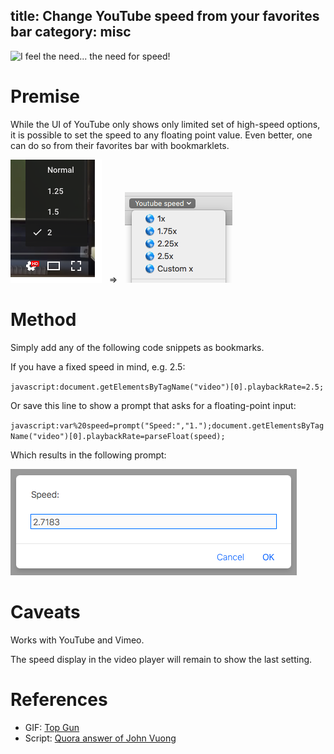 title: Change YouTube speed from your favorites bar
category: misc
---

![I feel the need... the need for speed!](/files/youtube-speed/need-for-speed.gif)

# Premise

While the UI of YouTube only shows only limited set of high-speed options, it is possible to set the speed to any floating point value. Even better, one can do so from their favorites bar with bookmarklets.

![Youtube dialog to set speed](/files/youtube-speed/youtube.png) &nbsp;&nbsp;⇒&nbsp;&nbsp; ![Bookmarks to set youtube speed](/files/youtube-speed/bookmarklets.png)

# Method

Simply add any of the following code snippets as bookmarks.

If you have a fixed speed in mind, e.g. 2.5:

`javascript:document.getElementsByTagName("video")[0].playbackRate=2.5;`

Or save this line to show a prompt that asks for a floating-point input:

`javascript:var%20speed=prompt("Speed:","1.");document.getElementsByTagName("video")[0].playbackRate=parseFloat(speed);`

Which results in the following prompt:

![A prompt that asks for speed](/files/youtube-speed/custom.png)

# Caveats

Works with YouTube and Vimeo.

The speed display in the video player will remain to show the last setting.

# References

- GIF: [Top Gun](https://www.youtube.com/watch?v=fR2hajcuFEM)
- Script: [Quora answer of John Vuong](https://www.quora.com/Is-there-a-way-of-watching-YouTube-videos-at-higher-than-2x-speed/answer/John-Vuong-12)
